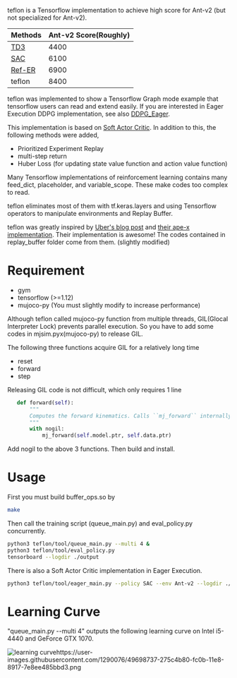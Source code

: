 teflon is a Tensorflow implementation to achieve high score for Ant-v2 (but not specialized for Ant-v2).

|Methods|Ant-v2 Score(Roughly)|
|-------|-----|
|[TD3](https://arxiv.org/pdf/1802.09477.pdf)    |4400|
|[SAC](https://arxiv.org/abs/1801.01290)    | 6100|
|[Ref-ER](https://openreview.net/pdf?id=Bye9LiR9YX) | 6900|
|teflon|8400|

teflon was implemented to show a Tensorflow Graph mode example that tensorflow users 
can read and extend easily. If you are interested in Eager Execution DDPG implementation,
see also [DDPG_Eager](https://github.com/laket/DDPG_Eager).

This implementation is based on [Soft Actor Critic](https://arxiv.org/abs/1801.01290). 
In addition to this, the following methods were added, 

- Prioritized Experiment Replay
- multi-step return
- Huber Loss  (for updating state value function and action value function)
 
Many Tensorflow implementations of reinforcement learning contains many feed_dict, 
placeholder, and variable_scope. These make codes too complex to read.

teflon eliminates most of them with tf.keras.layers and using 
Tensorflow operators to manipulate environments and Replay Buffer.

teflon was greatly inspired by [Uber's blog post](https://eng.uber.com/accelerated-neuroevolution/)
 and [their ape-x implementation](https://github.com/uber-research/ape-x).
Their implementation is awesome! The codes contained in replay_buffer folder come from them. (slightly modified)


# Requirement

- gym
- tensorflow (>=1.12)
- mujoco-py (You must slightly modify to increase performance)
 
Although teflon called mujoco-py function from multiple threads, 
GIL(Glocal Interpreter Lock) prevents parallel execution.
So you have to add some codes in mjsim.pyx(mujoco-py) to release GIL.

The following three functions acquire GIL for a relatively long time

- reset
- forward
- step
 
 Releasing GIL code is not difficult, which only requires 1 line
 
 ```python
    def forward(self):
        """
        Computes the forward kinematics. Calls ``mj_forward`` internally.
        """
        with nogil:
            mj_forward(self.model.ptr, self.data.ptr)
```
 
Add nogil to the above 3 functions. Then build and install.
 
 # Usage
First you must build buffer_ops.so by
```bash
make
```

Then call the training script (queue_main.py) and eval_policy.py concurrently.
 
```bash
python3 teflon/tool/queue_main.py --multi 4 &
python3 teflon/tool/eval_policy.py
tensorboard --logdir ./output
```
 
 
There is also a Soft Actor Critic implementation in Eager Execution.
 
 ```bash
python3 teflon/tool/eager_main.py --policy SAC --env Ant-v2 --logdir ./eager_output/log --parameter ./eager_output/parameter
``` 
 
 # Learning Curve
 
"queue_main.py --multi 4" outputs the following learning curve on Intel i5-4440 and GeForce GTX 1070.
 
 ![learning curvehttps://user-images.githubusercontent.com/1290076/49698737-275c4b80-fc0b-11e8-8917-7e8ee485bbd3.png](https://user-images.githubusercontent.com/1290076/49698737-275c4b80-fc0b-11e8-8917-7e8ee485bbd3.png)
 
